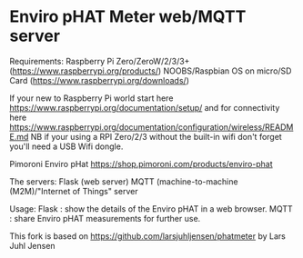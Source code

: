 # Enviro pHAT Meter web/MQTT server 

Requirements:
Raspberry Pi Zero/ZeroW/2/3/3+ (https://www.raspberrypi.org/products/)
NOOBS/Raspbian OS on micro/SD Card (https://www.raspberrypi.org/downloads/)

If your new to Raspberry Pi world start here https://www.raspberrypi.org/documentation/setup/
and for connectivity here https://www.raspberrypi.org/documentation/configuration/wireless/README.md
NB if your using a RPI Zero/2/3 without the built-in wifi don't forget you'll need a USB Wifi dongle.

Pimoroni Enviro pHat https://shop.pimoroni.com/products/enviro-phat

The servers:
Flask (web server)
MQTT (machine-to-machine (M2M)/"Internet of Things" server 

Usage:
Flask : show the details of the Enviro pHAT in a web browser.
MQTT : share Enviro pHAT measurements for further use.

This fork is based on https://github.com/larsjuhljensen/phatmeter by Lars Juhl Jensen
